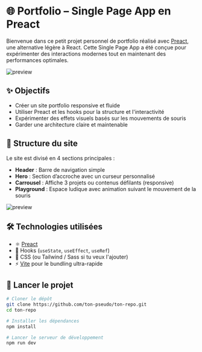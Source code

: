 # 🌐 Portfolio – Single Page App en Preact

Bienvenue dans ce petit projet personnel de portfolio réalisé avec [Preact](https://preactjs.com/), une alternative légère à React. Cette Single Page App a été conçue pour expérimenter des interactions modernes tout en maintenant des performances optimales.

![preview](<Capture d’écran 2025-08-18 à 14.05.21.png>)

## ✨ Objectifs

- Créer un site portfolio responsive et fluide
- Utiliser Preact et les hooks pour la structure et l'interactivité
- Expérimenter des effets visuels basés sur les mouvements de souris
- Garder une architecture claire et maintenable

## 📐 Structure du site

Le site est divisé en 4 sections principales :

- **Header** : Barre de navigation simple
- **Hero** : Section d’accroche avec un curseur personnalisé
- **Carrousel** : Affiche 3 projets ou contenus défilants (responsive)
- **Playground** : Espace ludique avec animation suivant le mouvement de la souris

![preview](<Capture d’écran 2025-08-18 à 14.05.37.png>)

## 🛠️ Technologies utilisées

- ⚛️ [Preact](https://preactjs.com/)
- 🧠 Hooks (`useState`, `useEffect`, `useRef`)
- 🎨 CSS (ou Tailwind / Sass si tu veux l'ajouter)
- ⚡ [Vite](https://vitejs.dev/) pour le bundling ultra-rapide

## 🚀 Lancer le projet

```bash
# Cloner le dépôt
git clone https://github.com/ton-pseudo/ton-repo.git
cd ton-repo

# Installer les dépendances
npm install

# Lancer le serveur de développement
npm run dev
